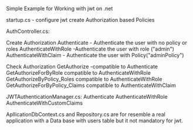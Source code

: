 Simple Example for Working with jwt on .net

startup.cs - configure jwt create Authorization based Policies

AuthController.cs: 

Create Authorization
Authenticate - Authenticate the user with no policy or roles
AuthenticateWithRole -Authenticate the user with role ("admin")
AuthenticateWithClaim - Authenticate the user with Policy("adminPolicy")

Check Authorization
GetAuthorize -compatible to  Authenticate
GetAuthorizeForByRole compatible to AuthenticateWithRole
GetAuthorizeByPolicy_Roles compatible to AuthenticateWithRole
GetAuthorizeForByPolicy_Claims compatible to AuthenticateWithClaim

JWTAuthenticationManager.cs:
Authenticate 
AuthenticateWithRole
AuthenticateWithCustomClaims

ApllicationDbContext.cs and Repository.cs are
for resemble a real application with a Data base with users table
but it not mandatory for jwt. 



